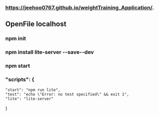 ### https://jeehoo0767.github.io/weightTraining_Application/.

## OpenFile localhost

### npm init

### npm install lite-server --save--dev

### npm start

### "scripts": {
    "start": "npm run lite",
    "test": "echo \"Error: no test specified\" && exit 1",
    "lite": "lite-server"
  }

